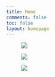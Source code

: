 ```yaml
---
title: Home
comments: false
toc: false
layout: homepage
---
```

<div class="activity-gallery">
    <div class="swiper-container">
        <div class="swiper-wrapper">
            <div class="swiper-slide init">
                <div class="inner">
                    <a href="/events/">
                        <figure><img src="https://wp-img.daozhao.com.cn/thefoodsecurity/Carousel_event2250.png"></figure>
                    </a>
                </div>
            </div>
            <div class="swiper-slide init">
                <div class="inner">
                    <a href="/events/">
                        <figure><img src="https://wp-img.daozhao.com.cn/thefoodsecurity/Carousel_food1710.png"></figure>
                    </a>
                </div>
            </div>
            <div class="swiper-slide init">
                <div class="inner">
                    <a href="/events/">
                        <figure><img src="https://wp-img.daozhao.com.cn/thefoodsecurity/Carousel_rice1995.png"></figure>
                    </a>
                </div>
            </div>
        </div>
        <div class="swiper-button-prev"></div>
        <!--左箭头-->
        <div class="swiper-button-next"></div>
        <!--右箭头-->
    </div>
</div>

<script>
    var swiper = new Swiper('.swiper-container', {
        speed: 700,
        slidesPerView: 'auto',
        centeredSlides: true,
        autoplay:true,
        loop: true,
        on: {
            init: function() {
                this.slides.removeClass('init');
            },
        },
        navigation: {
            nextEl: '.swiper-button-next',
            prevEl: '.swiper-button-prev',
        },
    });
    swiper.$el.parent('.activity-gallery')[0].onmouseover = function() {
        swiper.$el.addClass('mouse-hover');
    };
    swiper.$el.parent('.activity-gallery')[0].onmouseout = function() {
        swiper.$el.removeClass('mouse-hover');
    };
</script>
